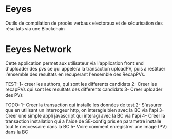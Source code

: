 # Eeyes
Outils de compilation de procès verbaux electoraux et de sécurisation des résultats via une Blockchain

# Eeyes Network

Cette application permet aux utilisateur via l'application front end d'uploader des pvs ce qui appelera la transaction uploadPV, puis à restituer l'ensemble des resultats en recuperant l'ensemble des RecapPVs.

TEST:
1- creer les authors, qui sont les differents candidats
2- Creer les recapPVs qui sont les resultats des differents candidats
3- Creer uploader des PVs

TODO:
1- Creer la transaction qui installe les données de test
2- S'assurer que en utilisant un interrogeur http, on interagie bien avec la BC via l'api
3- Creer une simple appli javascript qui interagi avec la BC via l'api
4- Creer la transaction installation qui a l'aide de SE-config pris en parametre installe tout le neccessaire dans la BC
5- Voire comment enregistrer une image (PV) dans la BC
